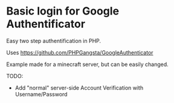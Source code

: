 # Basic login for Google Authentificator
Easy two step authentification in PHP.



Uses https://github.com/PHPGangsta/GoogleAuthenticator


Example made for a minecraft server, but can be easily changed.



TODO:
  - Add "normal" server-side Account Verification with Username/Password
